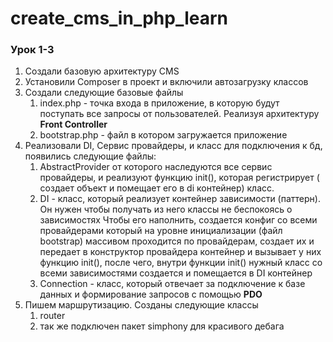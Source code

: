 # create_cms_in_php_learn

### Урок 1-3 

1. Создали базовую архитектуру CMS 
2. Установили Composer в проект и включили автозагрузку классов 
3. Создали следующие базовые файлы 
   1. index.php - точка входа в приложение, в которую будут поступать все запросы от пользователей. Реализуя архитектуру **Front Controller**
   2. bootstrap.php - файл в котором загружается приложение 
4. Реализовали DI, Сервис провайдеры, и класс для подключения к бд, появились следующие файлы:
   1. AbstractProvider от которого наследуются все сервис провайдеры, и реализуют функцию init(), которая регистрирует (
      создает объект и помещает его в di контейнер) класс. 
   2. DI - класс, который реализует контейнер зависимости (паттерн). Он нужен чтобы получать из него классы не беспокоясь о зависимостях
      Чтобы его наполнить, создается конфиг со всеми провайдерами который на уровне инициализации (файл bootstrap) массивом проходится 
      по провайдерам, создает их и передает в конструктор провайдера контейнер и вызывает у них функцию init(), после чего, внутри функции
      init() нужный класс со всеми зависимостями создается и помещается в DI контейнер
   3. Connection - класс, который отвечает за подключение к базе данных и формирование запросов с помощью **PDO**
5. Пишем маршрутизацию. Созданы следующие классы 
   1. router 
   2. так же подключен пакет simphony для красивого дебага
